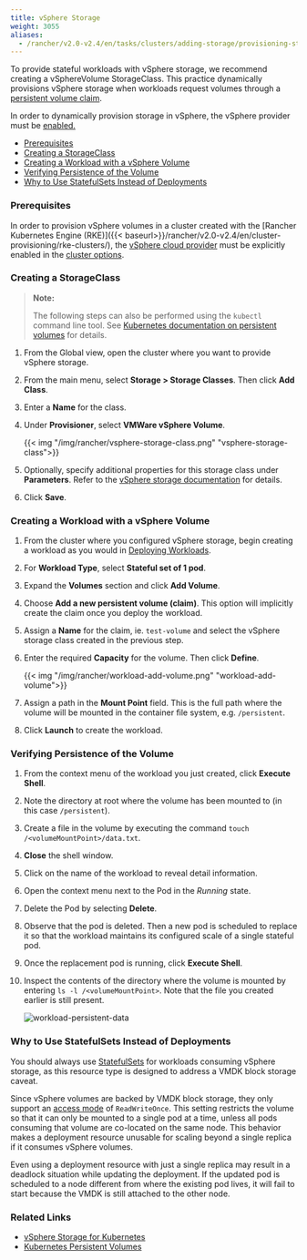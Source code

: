 ```yaml
---
title: vSphere Storage
weight: 3055
aliases:
  - /rancher/v2.0-v2.4/en/tasks/clusters/adding-storage/provisioning-storage/vsphere/
---
```


To provide stateful workloads with vSphere storage, we recommend creating a vSphereVolume StorageClass. This practice dynamically provisions vSphere storage when workloads request volumes through a [persistent volume claim]({{<baseurl>}}/rancher/v2.0-v2.4/en/k8s-in-rancher/volumes-and-storage/persistent-volume-claims/).

In order to dynamically provision storage in vSphere, the vSphere provider must be [enabled.]({{<baseurl>}}/rancher/v2.0-v2.4/en/cluster-provisioning/rke-clusters/cloud-providers/vsphere)

- [Prerequisites](#prerequisites)
- [Creating a StorageClass](#creating-a-storageclass)
- [Creating a Workload with a vSphere Volume](#creating-a-workload-with-a-vsphere-volume)
- [Verifying Persistence of the Volume](#verifying-persistence-of-the-volume)
- [Why to Use StatefulSets Instead of Deployments](#why-to-use-statefulsets-instead-of-deployments)

### Prerequisites

In order to provision vSphere volumes in a cluster created with the [Rancher Kubernetes Engine (RKE)]({{< baseurl>}}/rancher/v2.0-v2.4/en/cluster-provisioning/rke-clusters/), the [vSphere cloud provider]({{<baseurl>}}/rke/latest/en/config-options/cloud-providers/vsphere) must be explicitly enabled in the [cluster options]({{<baseurl>}}/rancher/v2.0-v2.4/en/cluster-provisioning/rke-clusters/options/).

### Creating a StorageClass

> **Note:**
>
> The following steps can also be performed using the `kubectl` command line tool. See [Kubernetes documentation on persistent volumes](https://kubernetes.io/docs/concepts/storage/persistent-volumes/) for details.

1. From the Global view, open the cluster where you want to provide vSphere storage.
2. From the main menu, select **Storage > Storage Classes**. Then click **Add Class**.
3. Enter a **Name** for the class.
4. Under **Provisioner**, select **VMWare vSphere Volume**.

    {{< img "/img/rancher/vsphere-storage-class.png" "vsphere-storage-class">}}

5. Optionally, specify additional properties for this storage class under **Parameters**. Refer to the [vSphere storage documentation](https://vmware.github.io/vsphere-storage-for-kubernetes/documentation/storageclass.html) for details.
5. Click **Save**.

### Creating a Workload with a vSphere Volume

1. From the cluster where you configured vSphere storage, begin creating a workload as you would in [Deploying Workloads]({{<baseurl>}}/rancher/v2.0-v2.4/en/k8s-in-rancher/workloads/deploy-workloads/).
2. For **Workload Type**, select **Stateful set of 1 pod**.
3. Expand the **Volumes** section and click **Add Volume**.
4. Choose **Add a new persistent volume (claim)**. This option will implicitly create the claim once you deploy the workload.
5. Assign a **Name** for the claim, ie. `test-volume` and select the vSphere storage class created in the previous step.
6. Enter the required **Capacity** for the volume. Then click **Define**.

    {{< img "/img/rancher/workload-add-volume.png" "workload-add-volume">}}

7. Assign a path in the **Mount Point** field. This is the full path where the volume will be mounted in the container file system, e.g. `/persistent`.
8. Click **Launch** to create the workload.

### Verifying Persistence of the Volume

1. From the context menu of the workload you just created, click **Execute Shell**.
2. Note the directory at root where the volume has been mounted to (in this case `/persistent`).
3. Create a file in the volume by executing the command `touch /<volumeMountPoint>/data.txt`.
4. **Close** the shell window.
5. Click on the name of the workload to reveal detail information.
6. Open the context menu next to the Pod in the *Running* state.
7. Delete the Pod by selecting **Delete**.
8. Observe that the pod is deleted. Then a new pod is scheduled to replace it so that the workload maintains its configured scale of a single stateful pod.
9. Once the replacement pod is running, click **Execute Shell**.
10. Inspect the contents of the directory where the volume is mounted by entering `ls -l /<volumeMountPoint>`. Note that the file you created earlier is still present.

    ![workload-persistent-data]({{<baseurl>}}/img/rancher/workload-persistent-data.png)

### Why to Use StatefulSets Instead of Deployments

You should always use [StatefulSets](https://kubernetes.io/docs/concepts/workloads/controllers/statefulset/) for workloads consuming vSphere storage, as this resource type is designed to address a VMDK block storage caveat.

Since vSphere volumes are backed by VMDK block storage, they only support an [access mode](https://kubernetes.io/docs/concepts/storage/persistent-volumes/#persistentvolumeclaims) of `ReadWriteOnce`. This setting restricts the volume so that it can only be mounted to a single pod at a time, unless all pods consuming that volume are co-located on the same node. This behavior makes a deployment resource unusable for scaling beyond a single replica if it consumes vSphere volumes.

Even using a deployment resource with just a single replica may result in a deadlock situation while updating the deployment. If the updated pod is scheduled to a node different from where the existing pod lives, it will fail to start because the VMDK is still attached to the other node.

### Related Links

- [vSphere Storage for Kubernetes](https://vmware.github.io/vsphere-storage-for-kubernetes/documentation/)
- [Kubernetes Persistent Volumes](https://kubernetes.io/docs/concepts/storage/persistent-volumes/)
